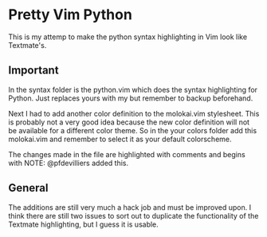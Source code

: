 Pretty Vim Python
=================

This is my attemp to make the python syntax highlighting in Vim look like Textmate's.

Important
---------

In the syntax folder is the python.vim which does the syntax highlighting for Python. Just replaces yours with my
but remember to backup beforehand.

Next I had to add another color definition to the molokai.vim stylesheet. This is probably not a very good idea
because the new color definition will not be available for a different color theme. So in the your colors folder
add this molokai.vim and remember to select it as your default colorscheme.

The changes made in the file are highlighted with comments and begins with NOTE: @pfdevilliers added this.


General
-------

The additions are still very much a hack job and must be improved upon. I think there are still two issues to 
sort out to duplicate the functionality of the Textmate highlighting, but I guess it is usable.